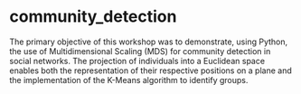 # community_detection

The primary objective of this workshop was to demonstrate, using Python, the use of Multidimensional Scaling (MDS) for community detection in social networks. 
The projection of individuals into a Euclidean space enables both the representation of their respective positions on a plane and the implementation of the K-Means algorithm to identify groups.

